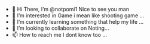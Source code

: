 - 👋 Hi There, I’m @notpomi1 Nice to see you man
- 👀 I’m interested in Game i mean like shooting game ...
- 🌱 I’m currently learning something that help my life ...
- 💞️ I’m looking to collaborate on Noting...
- 📫 How to reach me I dont know too ...

<!---
notpomi1/notpomi1 is a ✨ special ✨ repository because its `README.md` (this file) appears on your GitHub profile.
You can click the Preview link to take a look at your changes.
--->

